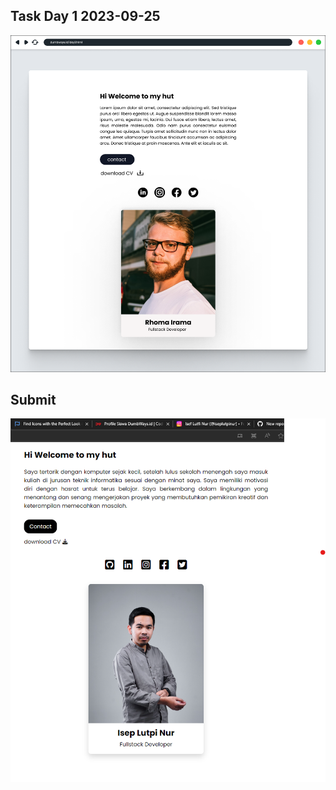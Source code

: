 ## Task Day 1 2023-09-25
![Task Instruction](./assets/img/yr45t6Task%20Day%201.png)  

## Submit
![Submit](./assets/img/result.png)  
